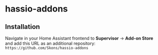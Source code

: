 # hassio-addons

## Installation

Navigate in your Home Assistant frontend to **Supervisor** -> **Add-on Store** and add this URL as an additional repository: `https://github.com/Skons/hassio-addons`

